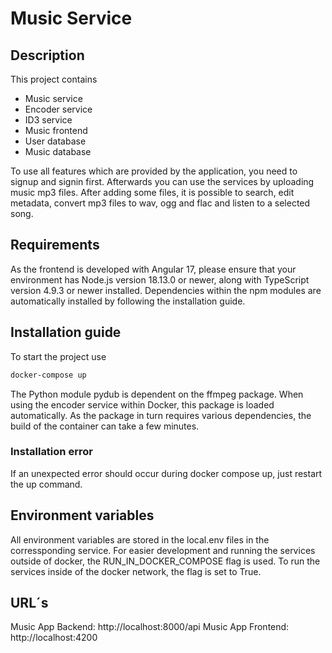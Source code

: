 # Music Service 

## Description

This project contains 

- Music service
- Encoder service
- ID3 service
- Music frontend
- User database
- Music database

To use all features which are provided by the application, you need to signup and signin first. Afterwards you can use the services by uploading music mp3 files. 
After adding some files, it is possible to search, edit metadata, convert mp3 files to wav, ogg and flac and listen to a selected song. 


## Requirements

As the frontend is developed with Angular 17, please ensure that your environment has Node.js version 18.13.0 or newer, along with TypeScript version 4.9.3 or newer installed.
Dependencies within the npm modules are automatically installed by following the installation guide.

## Installation guide 

To start the project use 

```sh
docker-compose up
```

The Python module pydub is dependent on the ffmpeg package. When using the encoder service within Docker, this package is loaded automatically. 
As the package in turn requires various dependencies, the build of the container can take a few minutes.

### Installation error
If an unexpected error should occur during docker compose up, just restart the up command. 


## Environment variables

All environment variables are stored in the local.env files in the corressponding service. 
For easier development and running the services outside of docker, the RUN_IN_DOCKER_COMPOSE flag is used. 
To run the services inside of the docker network, the flag is set to True. 

## URL´s 
Music App Backend: http://localhost:8000/api
Music App Frontend: http://localhost:4200
